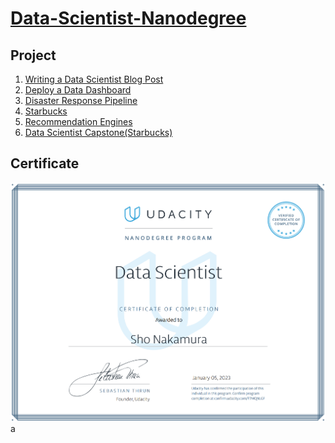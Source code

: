 # [Data-Scientist-Nanodegree](https://www.udacity.com/course/data-scientist-nanodegree--nd025)


## Project
1. [Writing a Data Scientist Blog Post](https://github.com/ShoNakamura5/Data-Scientist-Nanodegree/tree/main/Project1_Writing%20a%20Data%20Scientist%20Blog%20Post)
2. [Deploy a Data Dashboard](https://github.com/ShoNakamura5/Data-Scientist-Nanodegree/tree/main/Project2_Deploy%20a%20Data%20Dashboard)
3. [Disaster Response Pipeline](https://github.com/ShoNakamura5/Data-Scientist-Nanodegree/tree/main/Project3_Disaster%20Response%20Pipeline)
4. [Starbucks](https://github.com/ShoNakamura5/Data-Scientist-Nanodegree/tree/main/Project4_Starbucks)
5. [Recommendation Engines](https://github.com/ShoNakamura5/Data-Scientist-Nanodegree/tree/main/Project5_Recommendation%20Engines)
6. [Data Scientist Capstone(Starbucks)](https://github.com/ShoNakamura5/Data-Scientist-Nanodegree/tree/main/Project6_Data%20Scientist%20Capstone(Starbucks))

## Certificate
![](https://github.com/ShoNakamura5/Data-Scientist-Nanodegree/blob/main/Data%20Scientist%20Nanodegree%20Certificate.png)
a
